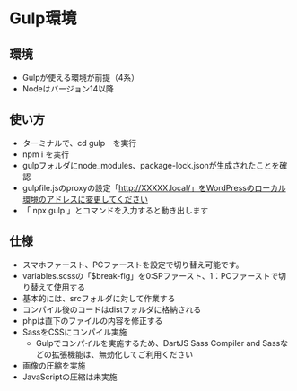 # Gulp環境

## 環境
- Gulpが使える環境が前提（4系）
- Nodeはバージョン14以降

## 使い方
- ターミナルで、cd gulp　を実行
- npm i を実行
- gulpフォルダにnode_modules、package-lock.jsonが生成されたことを確認
- gulpfile.jsのproxyの設定「http://XXXXX.local/」をWordPressのローカル環境のアドレスに変更してください
- 「 npx gulp 」とコマンドを入力すると動き出します

## 仕様
- スマホファースト、PCファーストを設定で切り替え可能です。
- variables.scssの「$break-flg」を0:SPファースト、1：PCファーストで切り替えて使用する
- 基本的には、srcフォルダに対して作業する
- コンパイル後のコードはdistフォルダに格納される
- phpは直下のファイルの内容を修正する
- SassをCSSにコンパイル実施
  - Gulpでコンパイルを実施するため、DartJS Sass Compiler and Sassなどの拡張機能は、無効化してご利用ください
- 画像の圧縮を実施
- JavaScriptの圧縮は未実施
